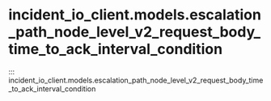 # incident_io_client.models.escalation_path_node_level_v2_request_body_time_to_ack_interval_condition

::: incident_io_client.models.escalation_path_node_level_v2_request_body_time_to_ack_interval_condition
